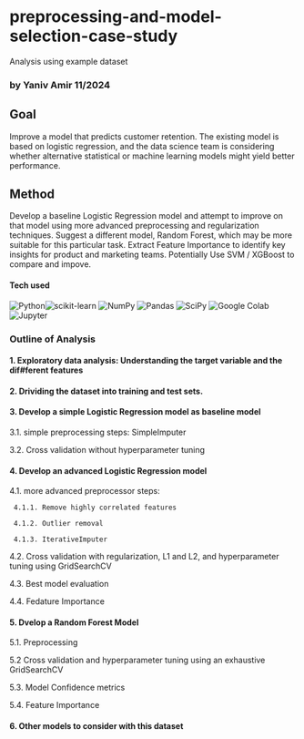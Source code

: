 # preprocessing-and-model-selection-case-study
Analysis using example dataset

### by Yaniv Amir  11/2024

## Goal
Improve a model that predicts customer retention. The existing model is based on logistic regression, and the data science team is considering whether alternative statistical or machine learning models might yield better performance.

## Method
Develop a baseline Logistic Regression model and attempt to improve on that model using more advanced preprocessing and regularization techniques. Suggest a different model, Random Forest, which may be more suitable for this particular task. Extract Feature Importance to identify key insights for product and marketing teams. Potentially Use SVM / XGBoost to compare and impove.

#### Tech used

<img alt="Python" src="https://img.shields.io/badge/Python-3776ab?logo=python&logoColor=white&style-flat"><img alt="scikit-learn" src="https://img.shields.io/badge/Scikit-f7931e?logo=scikit-learn&logoColor=white&style-flat">
<img alt="NumPy" src="https://img.shields.io/badge/NumPy-013242?logo=numpy&logoColor=white&style-flat">
<img alt="Pandas" src="https://img.shields.io/badge/Pandas-150458?logo=pandas&logoColor=white&style-flat">
<img alt="SciPy" src="https://img.shields.io/badge/SciPy-8CAAE6?logo=SciPy&logoColor=white&style-flat">
<img alt="Google Colab" src="https://img.shields.io/badge/GoogleColab-f9ab00?logo=googlecolab&logoColor=white&style-flat">
<img alt="Jupyter" src="https://img.shields.io/badge/Jupyter-f37626?logo=jupyter&logoColor=white&style-flat">

### Outline of Analysis
#### 1. Exploratory data analysis: Understanding the target variable and the dif#ferent features
#### 2. Drividing the dataset into training and test sets.
#### 3. Develop a simple Logistic Regression model as baseline model
   
  3.1. simple preprocessing steps: SimpleImputer
   
  3.2. Cross validation without hyperparameter tuning
   
#### 4. Develop an advanced Logistic Regression model
   
   4.1. more advanced preprocessor steps:
      
     4.1.1. Remove highly correlated features
       
     4.1.2. Outlier removal
       
     4.1.3. IterativeImputer
   
  4.2. Cross validation with regularization, L1 and L2, and hyperparameter tuning using GridSearchCV
   
  4.3. Best model evaluation
   
  4.4. Fedature Importance

#### 5. Dvelop a Random Forest Model
   
  5.1. Preprocessing
  
  5.2 Cross validation and hyperparameter tuning using an exhaustive   GridSearchCV
  
  5.3. Model Confidence metrics
  
  5.4. Feature Importance

#### 6. Other models to consider with this dataset

